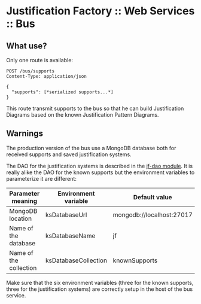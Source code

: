 # Justification Factory :: Web Services :: Bus

## What use?

Only one route is available:

```
POST /bus/supports
Content-Type: application/json

{
  "supports": [*serialized supports...*]
}
```

This route transmit supports to the bus so that he can build Justification Diagrams based on the known Justification Pattern Diagrams.

## Warnings

The production version of the bus use a MongoDB database both for received supports and saved justification systems.

The DAO for the justification systems is described in the [jf-dao module](../../jf-dao).
It is really alike the DAO for the known supports but the environment variables to parameterize it are different:

| Parameter meaning      | Environment variable | Default value             |
|------------------------|----------------------|---------------------------|
| MongoDB location       | ksDatabaseUrl        | mongodb://localhost:27017 |
| Name of the database   | ksDatabaseName       | jf                        |
| Name of the collection | ksDatabaseCollection | knownSupports             |

Make sure that the six environment variables (three for the known supports, three for the justification systems) are correctly setup in the host of the bus service.
